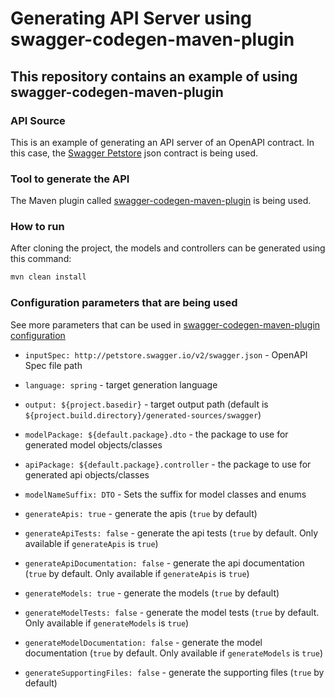 # Generating API Server using swagger-codegen-maven-plugin

## This repository contains an example of using swagger-codegen-maven-plugin

### API Source
This is an example of generating an API server of an OpenAPI contract.
In this case, the [Swagger Petstore](http://petstore.swagger.io/v2/swagger.json) json contract is being used.

### Tool to generate the API
The Maven plugin called [swagger-codegen-maven-plugin](https://github.com/swagger-api/swagger-codegen/tree/master/modules/swagger-codegen-maven-plugin) is being used.


### How to run
After cloning the project, the models and controllers can be generated using this command:
```sh
mvn clean install
```

### Configuration parameters that are being used
See more parameters that can be used in [swagger-codegen-maven-plugin configuration](https://github.com/swagger-api/swagger-codegen/tree/master/modules/swagger-codegen-maven-plugin#general-configuration-parameters)

- `inputSpec: http://petstore.swagger.io/v2/swagger.json` - OpenAPI Spec file path
- `language: spring` - target generation language
- `output: ${project.basedir}` - target output path (default is `${project.build.directory}/generated-sources/swagger`)
- `modelPackage: ${default.package}.dto` - the package to use for generated model objects/classes
- `apiPackage: ${default.package}.controller` - the package to use for generated api objects/classes
- `modelNameSuffix: DTO` - Sets the suffix for model classes and enums

- `generateApis: true` - generate the apis (`true` by default)
- `generateApiTests: false` - generate the api tests (`true` by default. Only available if `generateApis` is `true`)
- `generateApiDocumentation: false` - generate the api documentation (`true` by default. Only available if `generateApis` is `true`)
- `generateModels: true` - generate the models (`true` by default)
- `generateModelTests: false` - generate the model tests (`true` by default. Only available if `generateModels` is `true`)
- `generateModelDocumentation: false` - generate the model documentation (`true` by default. Only available if `generateModels` is `true`)
- `generateSupportingFiles: false` - generate the supporting files (`true` by default)

